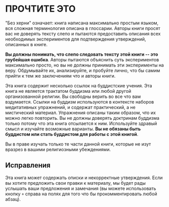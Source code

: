 # ПРОЧТИТЕ ЭТО

"Без херни" означает: книга написана максимально простым языком, вся сложная терминология описана в глоссарии. Авторы книги просят вас не доверять тексту слепо и пытаются предоставить описания всех необходимых экспериментов для подтверждения утверждений, описанных в книге.

**Вы должны понимать, что слепо следовать тексту этой книги -- это грубейшая ошибка**. Авторы пытаются объяснить суть экспериментов максимально просто, но вы не должны принимать эти эксперименты на веру. Обдумывайте их, анализируйте, и пробуйте лично, что бы самим прийти к тем же заключениям что и авторы книги.

Эта книга содержит несколько ссылок на буддистские учения. Эта книга не является трактатом буддизма или любой другой организованной религии. Вы свободны верить во все что вам вздумается. Ссылки на буддизм используются в контексте наборов медитативных упражнений, и содержат практический, а не мистический материал. Упражнения описаны таким образом, что их можно легко повторить. Вы не должны доверять доктринам буддизма только потому что эта книга отсылается к ним. Используйте здравый смысл и изучайте возможные варианты. **Вы не обязаны быть буддистом или стать буддистом для работы с этой книгой**.

Вы в праве изучать только те части данной книги, которые не изут вразрез в вашими религиозными убеждениями.

## Исправления

Эта книга может содержать описки и некорректные утверждения. Если вы хотите предложить свои правки к материалу, мы будет рады услышать ваши предложения и замечания (вы можете использовать кнопку `+` справа на полях для того что бы прокомментировать любой абзац).
